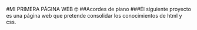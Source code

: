 #MI PRIMERA PÁGINA WEB 🤓
##Acordes de piano 
###El siguiente proyecto es una página web que pretende consolidar los conocimientos de html y css.
